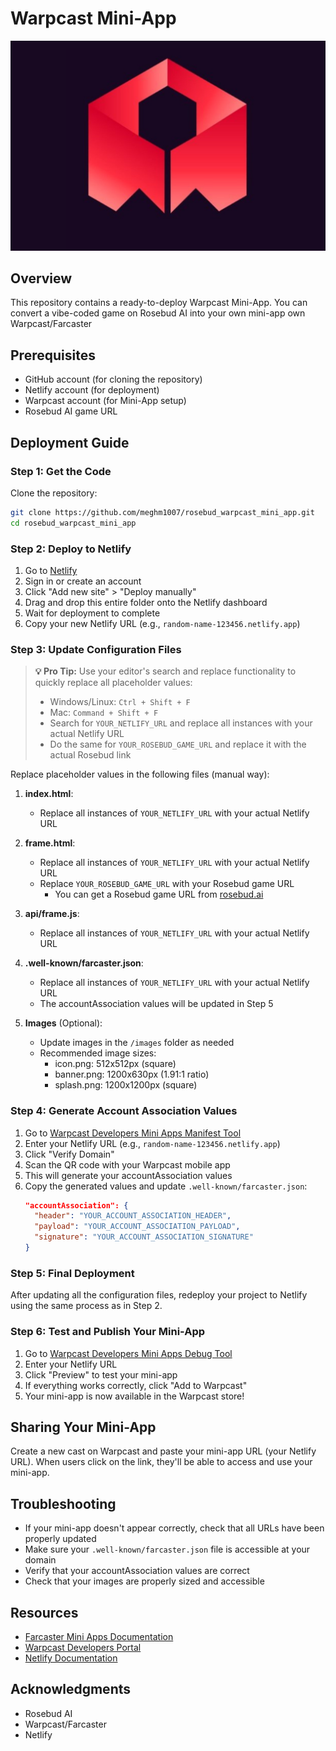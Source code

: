 # Warpcast Mini-App

<div align="center">
  <img src="images/banner.png" alt="1024 Game Banner" width="600"/>
</div>

## Overview

This repository contains a ready-to-deploy Warpcast Mini-App. You can convert a vibe-coded game on Rosebud AI into your own mini-app own Warpcast/Farcaster

## Prerequisites

- GitHub account (for cloning the repository)
- Netlify account (for deployment)
- Warpcast account (for Mini-App setup)
- Rosebud AI game URL

## Deployment Guide

### Step 1: Get the Code

Clone the repository:
```bash
git clone https://github.com/meghm1007/rosebud_warpcast_mini_app.git
cd rosebud_warpcast_mini_app
```

### Step 2: Deploy to Netlify

1. Go to [Netlify](https://app.netlify.com/)
2. Sign in or create an account
3. Click "Add new site" > "Deploy manually"
4. Drag and drop this entire folder onto the Netlify dashboard
5. Wait for deployment to complete
6. Copy your new Netlify URL (e.g., `random-name-123456.netlify.app`)

### Step 3: Update Configuration Files

> **💡 Pro Tip:** Use your editor's search and replace functionality to quickly replace all placeholder values:
> - Windows/Linux: `Ctrl + Shift + F` 
> - Mac: `Command + Shift + F`
> - Search for `YOUR_NETLIFY_URL` and replace all instances with your actual Netlify URL
> - Do the same for `YOUR_ROSEBUD_GAME_URL` and replace it with the actual Rosebud link

Replace placeholder values in the following files (manual way):

1. **index.html**:
   - Replace all instances of `YOUR_NETLIFY_URL` with your actual Netlify URL

2. **frame.html**:
   - Replace all instances of `YOUR_NETLIFY_URL` with your actual Netlify URL
   - Replace `YOUR_ROSEBUD_GAME_URL` with your Rosebud game URL
     - You can get a Rosebud game URL from [rosebud.ai](https://rosebud.ai)

3. **api/frame.js**:
   - Replace all instances of `YOUR_NETLIFY_URL` with your actual Netlify URL

4. **.well-known/farcaster.json**:
   - Replace all instances of `YOUR_NETLIFY_URL` with your actual Netlify URL
   - The accountAssociation values will be updated in Step 5

5. **Images** (Optional):
   - Update images in the `/images` folder as needed
   - Recommended image sizes:
     - icon.png: 512x512px (square)
     - banner.png: 1200x630px (1.91:1 ratio)
     - splash.png: 1200x1200px (square)

### Step 4: Generate Account Association Values

1. Go to [Warpcast Developers Mini Apps Manifest Tool](https://warpcast.com/~/developers/mini-apps/manifest)
2. Enter your Netlify URL (e.g., `random-name-123456.netlify.app`)
3. Click "Verify Domain"
4. Scan the QR code with your Warpcast mobile app
5. This will generate your accountAssociation values
6. Copy the generated values and update `.well-known/farcaster.json`:
   ```json
   "accountAssociation": {
     "header": "YOUR_ACCOUNT_ASSOCIATION_HEADER",
     "payload": "YOUR_ACCOUNT_ASSOCIATION_PAYLOAD",
     "signature": "YOUR_ACCOUNT_ASSOCIATION_SIGNATURE"
   }
   ```

### Step 5: Final Deployment

After updating all the configuration files, redeploy your project to Netlify using the same process as in Step 2.

### Step 6: Test and Publish Your Mini-App

1. Go to [Warpcast Developers Mini Apps Debug Tool](https://warpcast.com/~/developers/mini-apps/debug)
2. Enter your Netlify URL
3. Click "Preview" to test your mini-app
4. If everything works correctly, click "Add to Warpcast"
5. Your mini-app is now available in the Warpcast store!

## Sharing Your Mini-App

Create a new cast on Warpcast and paste your mini-app URL (your Netlify URL). When users click on the link, they'll be able to access and use your mini-app.

## Troubleshooting

- If your mini-app doesn't appear correctly, check that all URLs have been properly updated
- Make sure your `.well-known/farcaster.json` file is accessible at your domain
- Verify that your accountAssociation values are correct
- Check that your images are properly sized and accessible

## Resources

- [Farcaster Mini Apps Documentation](https://miniapps.farcaster.xyz/)
- [Warpcast Developers Portal](https://warpcast.com/~/developers)
- [Netlify Documentation](https://docs.netlify.com/)


## Acknowledgments

- Rosebud AI
- Warpcast/Farcaster
- Netlify
